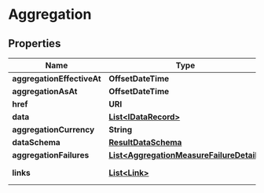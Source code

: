 

# Aggregation


## Properties

Name | Type | Description | Notes
------------ | ------------- | ------------- | -------------
**aggregationEffectiveAt** | **OffsetDateTime** |  |  [optional]
**aggregationAsAt** | **OffsetDateTime** |  |  [optional]
**href** | **URI** |  |  [optional]
**data** | [**List&lt;IDataRecord&gt;**](IDataRecord.md) |  |  [optional]
**aggregationCurrency** | **String** |  |  [optional]
**dataSchema** | [**ResultDataSchema**](ResultDataSchema.md) |  |  [optional]
**aggregationFailures** | [**List&lt;AggregationMeasureFailureDetail&gt;**](AggregationMeasureFailureDetail.md) |  |  [optional]
**links** | [**List&lt;Link&gt;**](Link.md) | Collection of links. |  [optional]



